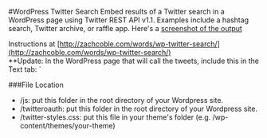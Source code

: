 #WordPress Twitter Search
Embed results of a Twitter search in a WordPress page using Twitter REST API v1.1. Examples include a hashtag search, Twitter archive, or raffle app. Here's a [screenshot of the output](/screenshots/tweets-screenshot.png)

Instructions at [http://zachcoble.com/words/wp-twitter-search/](http://zachcoble.com/words/wp-twitter-search/)  
**Update: In the WordPress page that will call the tweets, include this in the Text tab:
`<script src="../js/initialize-tweets.js"></script>

###File Location
- /js: put this folder in the root directory of your Wordpress site.
- /twitteroauth: put this folder in the root directory of your Wordpress site.
- /twitter-styles.css: put this file in your theme's folder (e.g. /wp-content/themes/your-theme)
